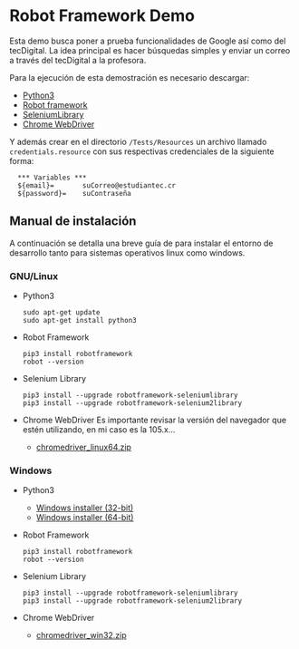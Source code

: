 # Robot Framework Demo

Esta demo busca poner a prueba funcionalidades de Google así como del tecDigital. La idea principal es hacer búsquedas simples y enviar un correo a través del tecDigital a la profesora.

Para la ejecución de esta demostración es necesario descargar:

- [Python3](https://www.python.org/downloads/)
- [Robot framework](https://robotframework.org/?tab=1#getting-started)
- [SeleniumLibrary](https://github.com/robotframework/SeleniumLibrary/#installation)
- [Chrome WebDriver](https://chromedriver.chromium.org/downloads)

Y además crear en el directorio ```/Tests/Resources``` un archivo llamado ```credentials.resource``` con sus respectivas credenciales de la siguiente forma:

      *** Variables ***
      ${email}=       suCorreo@estudiantec.cr
      ${password}=    suContraseña

## Manual de instalación

A continuación se detalla una breve guía de para instalar el entorno de desarrollo tanto para sistemas operativos linux como windows.

### GNU/Linux

- Python3
  
      sudo apt-get update
      sudo apt-get install python3

- Robot Framework

      pip3 install robotframework
      robot --version

- Selenium Library

      pip3 install --upgrade robotframework-seleniumlibrary
      pip3 install --upgrade robotframework-selenium2library

- Chrome WebDriver
Es importante revisar la versión del navegador que estén utilizando, en mi caso es la 105.x...
  - [chromedriver_linux64.zip](https://chromedriver.storage.googleapis.com/105.0.5195.52/chromedriver_linux64.zip)

### Windows

- Python3
  - [Windows installer (32-bit)](https://www.python.org/ftp/python/3.10.7/python-3.10.7.exe)
  - [Windows installer (64-bit)](https://www.python.org/ftp/python/3.10.7/python-3.10.7-amd64.exe)

- Robot Framework

      pip3 install robotframework
      robot --version
- Selenium Library

      pip3 install --upgrade robotframework-seleniumlibrary
      pip3 install --upgrade robotframework-selenium2library

- Chrome WebDriver
  - [chromedriver_win32.zip](https://chromedriver.storage.googleapis.com/105.0.5195.52/chromedriver_win32.zip)
